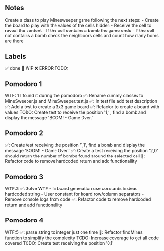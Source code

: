 ## Notes

Create a class to play Minesweeper game following the next steps:
    - Create the board to play with the values of the cells hidden
    - Receive the cell to reveal the content
    - If the cell contains a bomb the game ends
    - If the cell not contains a bomb check the neighboors cells and count how many boms are there

## Labels
✅ done
🚧 WIP
❌ ERROR
TODO:

## Pomodoro 1
WTF: 1 I found it during the pomodoro
✅: Rename dummy classes to MineSweeper.js and MineSweeper.test.js
✅: In test file add test description
✅: Add a test to create a 3x3 game board
✅: Refactor to create a board with values
TODO: Create test to receive the position '1,1', find a bomb and display the message 'BOOM! - Game Over.'

## Pomodoro 2
✅: Create test receiving the position '1,1', find a bomb and display the message 'BOOM! - Game Over.'
✅: Create a test receiving the position '2,0' should return the number of bombs found around the selected cell
🚧: Refactor code to remove hardcoded return and add functionallity

## Pomodoro 3
WTF:3
✅: Solve WTF
    - In board generation use constants instead hardcoded string
    - User constant for board row/column separators
    - Remove console logs from code
✅: Refactor code to remove hardcoded return and add functionallity

## Pomodoro 4
WTF:5
✅: parse string to integer just one time
🚧: Refactor findMines function to simplify the complexity
TODO: Increase coverage to get all code covered
TODO: Create test receiving the position '0,1'